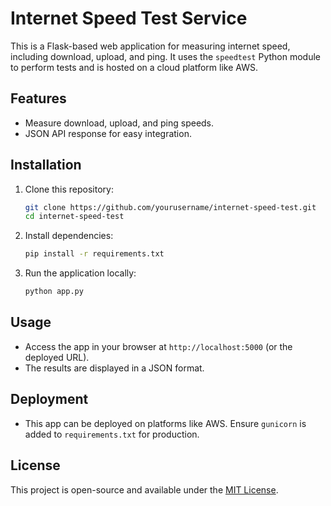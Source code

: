 # Internet Speed Test Service

This is a Flask-based web application for measuring internet speed, including download, upload, and ping. It uses the `speedtest` Python module to perform tests and is hosted on a cloud platform like AWS.

## Features
- Measure download, upload, and ping speeds.
- JSON API response for easy integration.

## Installation
1. Clone this repository:
   ```bash
   git clone https://github.com/yourusername/internet-speed-test.git
   cd internet-speed-test
   ```
2. Install dependencies:
   ```bash
   pip install -r requirements.txt
   ```
3. Run the application locally:
   ```bash
   python app.py
   ```

## Usage
- Access the app in your browser at `http://localhost:5000` (or the deployed URL).
- The results are displayed in a JSON format.

## Deployment
- This app can be deployed on platforms like AWS. Ensure `gunicorn` is added to `requirements.txt` for production.

## License
This project is open-source and available under the [MIT License](LICENSE).
